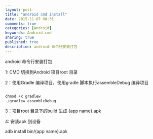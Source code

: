 ```yaml
---
layout: post
title: "android cmd install"
date: 2015-11-07 00:31
comments: true
categories: [Android]
keywords: Android cmd
sharing: true
published: true  
description: android 命令行安装打包
---
```


android 命令行安装打包
<!--more-->

1: CMD  切换到Android 项目root 目录


2：使用Gradle 编译项目，使用gradle 脚本执行assembleDebug 编译项目

``` c++

chmod +x gradlew
./gradlew assembleDebug

``` 
3：项目root 目录下的build 生成 {app name}.apk

4: 安装apk 到设备

adb install bin/{app name}.apk